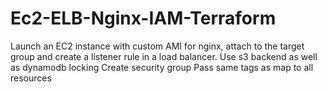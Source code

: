 # Ec2-ELB-Nginx-IAM-Terraform
Launch an EC2 instance with custom AMI for nginx, attach to the target group and create a listener rule in a load balancer. Use s3 backend as well as dynamodb locking Create security group Pass same tags as map to all resources
